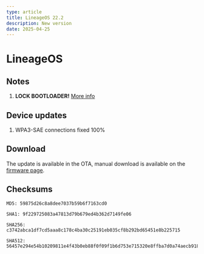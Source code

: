 ```yaml
---
type: article
title: LineageOS 22.2
description: New version
date: 2025-04-25
---
```


# LineageOS <Badge type="tip" text="22.2" /> <Badge type="danger" text="Lock Support" />

## Notes
1. **LOCK BOOTLOADER!** [More info](/guides/lock)

## Device updates
1. WPA3-SAE connections fixed 100%

## Download

The update is available in the OTA, manual download is available on the [firmware page](/roms/a15/lineage).

## Checksums

```
MD5: 59875d26c8a8dee7037b59b6f7163cd0
```

```
SHA1: 9f229725083a47813d79b679ed4b362d7149fe06
```

```
SHA256: c3742abca1df7cd5aaa8c178c4ba30c25191eb035cf8b292bd65451e8b225715
```

```
SHA512: 56457e294e54b10209811e4f43b0eb88f0f09f1b6d753e715320e8ffba7d0a74aecb9181e72b401a48aa1020edfdeb0dda5323764ecbd945c30609a163a31ae5
```
